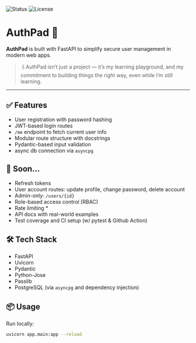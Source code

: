 ![Status](https://img.shields.io/badge/Status-In_Progress-F57C00?style=flat-square&logo=todoist&logoColor=white)
![License](https://img.shields.io/badge/License-MIT-2196F3?style=flat-square&logo=open-source-initiative&logoColor=white)


# AuthPad 🔐

**AuthPad** is built with FastAPI to simplify secure user management in modern web apps.

> 🖇️AuthPad isn’t just a project — it’s my learning playground, and my commitment to building things the right way, even while I’m still learning.

---

## ✅ Features
- User registration with password hashing
- JWT-based login routes
- `/me` endpoint to fetch current user info
- Modular route structure with docstrings
- Pydantic-based input validation
- async db connection via `asyncpg`


## 🧪 Soon...
- Refresh tokens
- User account routes: update profile, change password, delete account
- Admin-only: `/users/{id}`
- Role-based access control (RBAC)
- Rate limiting *
- API docs with real-world examples
- Test coverage and CI setup (w/ pytest & Github Action)


## 🛠️ Tech Stack
- FastAPI
- Uvicorn
- Pydantic
- Python-Jose
- Passlib
- PostgreSQL (via `asyncpg` and dependency injection)


## 📦 Usage
Run locally:
```bash
uvicorn app.main:app --reload